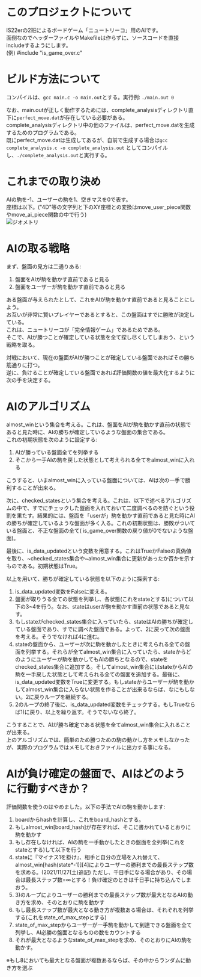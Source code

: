 # このプロジェクトについて

IS22erの2班によるボードゲーム「ニュートリーコ」用のAIです。  
面倒なのでヘッダーファイルやMakefileは作らずに、ソースコードを直接includeするようにします。  
(例) #include "is_game_over.c"

# ビルド方法について

コンパイルは、`gcc main.c -o main.out`とする。実行例: `./main.out 0`

なお、main.outが正しく動作するためには、complete_analysisディレクトリ直下に`perfect_move.dat`が存在している必要がある。  
complete_analysisディレクトリ中の他のファイルは、perfect_move.datを生成するためのプログラムである。  
既にperfect_move.datは生成してあるが、自前で生成する場合は`gcc complete_analysis.c -o complete_analysis.out`
としてコンパイルし、`./complete_analysis.out`と実行する。

# これまでの取り決め

AIの駒を-1、ユーザーの駒を1、空きマスを0で表す。  
座標は以下。("4D"等の文字列と下のXY座標との変換はmove_user_piece関数やmove_ai_piece関数の中で行う)  
![ジオメトリ](https://user-images.githubusercontent.com/79792475/142727582-45234b19-c525-463a-aea4-45e7ef3e4ed7.png)

# AIの取る戦略

まず、盤面の見方は二通りある:

1) 盤面をAIが駒を動かす直前であると見る
2) 盤面をユーザーが駒を動かす直前であると見る

ある盤面が与えられたとして、これをAIが駒を動かす直前であると見ることにしよう。  
お互いが非常に賢いプレイヤーであるとすると、この盤面はすでに勝敗が決定している。  
これは、ニュートリーコが「完全情報ゲーム」であるためである。  
そこで、AIが勝つことが確定している状態を全て探し尽くしてしまおう、という戦略を取る。

対戦において、現在の盤面がAIが勝つことが確定している盤面であればその勝ち筋通りに打つ。  
逆に、負けることが確定している盤面であれば評価関数の値を最大化するように次の手を決定する。

# AIのアルゴリズム

almost_winという集合を考える。これは、盤面をAIが駒を動かす直前の状態であると見た時に、AIの勝ちが確定しているような盤面の集合である。  
これの初期状態を次のように設定する:

1) AIが勝っている盤面全てを列挙する
2) そこから一手AIの駒を戻した状態として考えられる全てをalmost_winに入れる

こうすると、いまalmost_winに入っている盤面については、AIは次の一手で勝利することが出来る。

次に、checked_statesという集合を考える。これは、以下で述べるアルゴリズムの中で、すでにチェックした盤面を入れておいて二度調べるのを防ぐという役割を果たす。結果的には、盤面を「userが」駒を動かす直前であると見た時にAIの勝ちが確定しているような盤面が多く入る。これの初期状態は、勝敗がついている盤面と、不正な盤面の全て(
is_game_over関数の戻り値が0でないような盤面)。

最後に、is_data_updatedという変数を用意する。これはTrueかFalseの真偽値を取り、~checked_states集合や~almost_win集合に更新があったか否かを示すものである。初期状態はTrue。

以上を用いて、勝ちが確定している状態を以下のように探索する:

1) is_data_updated変数をFalseに変える。
2) 盤面が取りうる全ての状態を列挙し、各状態(これをstateとする)について以下の3~4を行う。なお、stateはuserが駒を動かす直前の状態であると見なす。
3) もしstateがchecked_states集合に入っていたら、stateはAIの勝ちが確定している盤面であり、すでに調べた盤面である。よって、2に戻って次の盤面を考える。そうでなければ4に進む。
4) stateの盤面から、ユーザーが次に駒を動かしたときに考えられる全ての盤面を列挙する。それらが全てalmost_win集合に入っていたら、stateからどのようにユーザーが駒を動かしてもAIの勝ちとなるので、stateをchecked_states集合に追加する。そしてalmost_win集合にはstateからAIの駒を一手戻した状態として考えられる全ての盤面を追加する。最後に、is_data_updated変数をTrueに変更する。もしstateからユーザーが駒を動かしてalmost_win集合に入らない状態を作ることが出来るならば、なにもしない。2に戻りループを継続する。
5) 2のループの終了後に、is_data_updated変数をチェックする。もしTrueならば1)に戻り、以上を繰り返す。そうでないなら終了。

こうすることで、AIが勝ち確定である状態を全てalmost_win集合に入れることが出来る。  
上のアルゴリズムでは、簡単のため勝つための駒の動かし方をメモしなかったが、実際のプログラムではメモしておきファイルに出力する事になる。

# AIが負け確定の盤面で、AIはどのように行動すべきか？

評価関数を使うのはやめました。以下の手法でAIの駒を動かします:

1) boardからhashを計算し、これをboard_hashとする。
2) もしalmost_win\[board_hash\]が存在すれば、そこに書かれているとおりに駒を動かす
3) もし存在しなければ、AIの駒を一手動かしたときの盤面を全列挙(これをstateとする)して以下を行う
4) stateに『マイナス1を掛け』、相手と自分の立場を入れ替えて、almost_win\[hash(state*-1)\]\[4\]によりユーザーの勝利までの最長ステップ数を求める。(2021/11/27(土)追記)
   ただし、千日手になる場合があり、その場合は最長ステップ数=∞とする！負け確定のときは千日手に持ち込んでしまおう。
5) 3)のループによりユーザーの勝利までの最長ステップ数が最大となるAIの動き方を求め、そのとおりに駒を動かす
6) もし最長ステップ数が最大となる動き方が複数ある場合は、それぞれを列挙する(これをstate_of_max_stepとする)
7) state_of_max_stepからユーザーが一手駒を動かして到達できる盤面を全て列挙し、AI必勝の盤面となるものの数をカウントする
8) それが最大となるようなstate_of_max_stepを求め、そのとおりにAIの駒を動かす。

※もし8においても最大となる盤面が複数あるならば、その中からランダムに動き方を選ぶ
